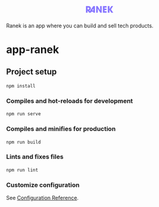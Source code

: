 <h1 align="center" font-size="50px"> 
  <img alt="Ranek" title="Ranek" src="src/assets/ranek.svg"/>
</h1>

Ranek is an app where you can build and sell tech products.

# app-ranek


## Project setup
```
npm install
```

### Compiles and hot-reloads for development
```
npm run serve
```

### Compiles and minifies for production
```
npm run build
```

### Lints and fixes files
```
npm run lint
```

### Customize configuration
See [Configuration Reference](https://cli.vuejs.org/config/).
